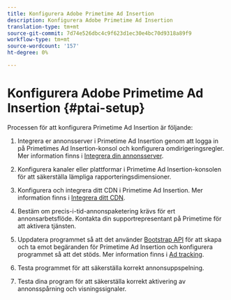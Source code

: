 ```yaml
---
title: Konfigurera Adobe Primetime Ad Insertion
description: Konfigurera Adobe Primetime Ad Insertion
translation-type: tm+mt
source-git-commit: 7d74e526dbc4c9f623d1ec30e4bc70d9318a89f9
workflow-type: tm+mt
source-wordcount: '157'
ht-degree: 0%

---
```



# Konfigurera Adobe Primetime Ad Insertion {#ptai-setup}

Processen för att konfigurera Primetime Ad Insertion är följande:

1. Integrera er annonsserver i Primetime Ad Insertion genom att logga in på Primetimes Ad Insertion-konsol och konfigurera omdirigeringsregler. Mer information finns i [Integrera din annonsserver](integrate-ad-server.md).

1. Konfigurera kanaler eller plattformar i Primetime Ad Insertion-konsolen för att säkerställa lämpliga rapporteringsdimensioner.

1. Konfigurera och integrera ditt CDN i Primetime Ad Insertion. Mer information finns i [Integrera ditt CDN](integrate-cdn.md).

1. Bestäm om precis-i-tid-annonspaketering krävs för ert annonsarbetsflöde. Kontakta din supportrepresentant på Primetime för att aktivera tjänsten.

1. Uppdatera programmet så att det använder [Bootstrap API](/help/dynamic-ad-insertion/msapi-topics/ms-getting-started/ms-api-query-params.md) för att skapa och ta emot begäranden för Primetime Ad Insertion och konfigurera programmet så att det stöds. Mer information finns i [Ad tracking](set-up-ad-tracking.md).

1. Testa programmet för att säkerställa korrekt annonsuppspelning. <!-- using the [Debugging tools](troubleshoot-and-debug.md).-->

1. Testa dina program för att säkerställa korrekt aktivering av annonsspårning och visningssignaler.<!-- using the [Reporting](reporting-and-billing.md).-->
